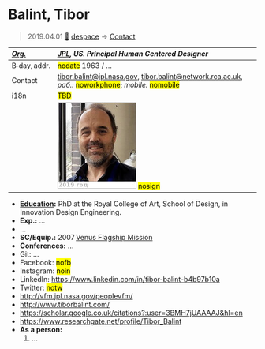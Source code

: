# Balint, Tibor
> 2019.04.01 [🚀](../index/index.md) [despace](index.md) → [Contact](contact.md)

|*[Org.](contact.md)*|*[JPL](zz_jpl.md), US. Principal Human Centered Designer*|
|:--|:--|
|B‑day, addr.|<mark>nodate</mark> 1963 / …|
|Contact|<tibor.balint@jpl.nasa.gov>, <tibor.balint@network.rca.ac.uk>, *раб.:* <mark>noworkphone</mark>; *mobile:* <mark>nomobile</mark>|
|i18n|<mark>TBD</mark>|
| |[![](f/contact/b/balint1_photo_thumb.jpg)](f/contact/b/balint1_photo.jpg) <mark>nosign</mark>|

   - **[Education](edu.md):** PhD at the Royal College of Art, School of Design, in Innovation Design Engineering.
   - **Exp.:** …
   - …
   - **SC/Equip.:** 2007 [Venus Flagship Mission](venus_flagship_mission.md)
   - **Conferences:** …
   - Git: …
   - Facebook: <mark>nofb</mark>
   - Instagram: <mark>noin</mark>
   - LinkedIn: <https://www.linkedin.com/in/tibor-balint-b4b97b10a>
   - Twitter: <mark>notw</mark>
   - <http://vfm.jpl.nasa.gov/peoplevfm/>
   - <http://www.tiborbalint.com/>
   - <https://scholar.google.co.uk/citations?:user=3BMH7jUAAAAJ&hl=en>
   - <https://www.researchgate.net/profile/Tibor_Balint>
   - **As a person:**
      1. …
